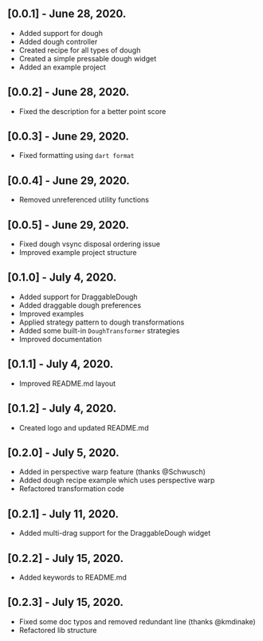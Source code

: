 ## [0.0.1] - June 28, 2020.

* Added support for dough
* Added dough controller
* Created recipe for all types of dough
* Created a simple pressable dough widget
* Added an example project

## [0.0.2] - June 28, 2020.

* Fixed the description for a better point score

## [0.0.3] - June 29, 2020.

* Fixed formatting using `dart format`

## [0.0.4] - June 29, 2020.

* Removed unreferenced utility functions

## [0.0.5] - June 29, 2020.

* Fixed dough vsync disposal ordering issue
* Improved example project structure

## [0.1.0] - July 4, 2020.

* Added support for DraggableDough
* Added draggable dough preferences
* Improved examples
* Applied strategy pattern to dough transformations
* Added some built-in `DoughTransformer` strategies
* Improved documentation

## [0.1.1] - July 4, 2020.

* Improved README.md layout

## [0.1.2] - July 4, 2020.

* Created logo and updated README.md

## [0.2.0] - July 5, 2020.

* Added in perspective warp feature (thanks @Schwusch)
* Added dough recipe example which uses perspective warp
* Refactored transformation code

## [0.2.1] - July 11, 2020.

* Added multi-drag support for the DraggableDough widget

## [0.2.2] - July 15, 2020.

* Added keywords to README.md

## [0.2.3] - July 15, 2020.

* Fixed some doc typos and removed redundant line (thanks @kmdinake)
* Refactored lib structure
